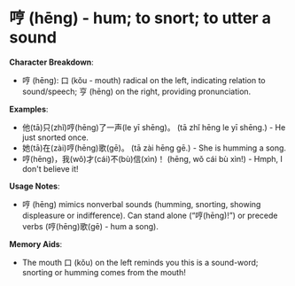 # **哼 (hēng) - hum; to snort; to utter a sound**

**Character Breakdown**:  
- 哼 (hēng): 口 (kǒu - mouth) radical on the left, indicating relation to sound/speech; 亨 (hēng) on the right, providing pronunciation.

**Examples**:  
- 他(tā)只(zhǐ)哼(hēng)了一声(le yī shēng)。 (tā zhǐ hēng le yī shēng.) - He just snorted once.  
- 她(tā)在(zài)哼(hēng)歌(gē)。 (tā zài hēng gē.) - She is humming a song.  
- 哼(hēng)，我(wǒ)才(cái)不(bù)信(xìn)！ (hēng, wǒ cái bù xìn!) - Hmph, I don't believe it!

**Usage Notes**:  
- 哼 (hēng) mimics nonverbal sounds (humming, snorting, showing displeasure or indifference). Can stand alone (“哼(hēng)!”) or precede verbs (哼(hēng)歌(gē) - hum a song).

**Memory Aids**:  
- The mouth 口 (kǒu) on the left reminds you this is a sound-word; snorting or humming comes from the mouth!